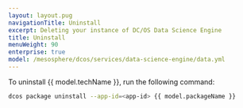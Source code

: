 ```yaml
---
layout: layout.pug
navigationTitle: Uninstall
excerpt: Deleting your instance of DC/OS Data Science Engine
title: Uninstall
menuWeight: 90
enterprise: true
model: /mesosphere/dcos/services/data-science-engine/data.yml
---
```

To uninstall {{ model.techName }}, run the following command:

```bash
dcos package uninstall --app-id=<app-id> {{ model.packageName }}
```

